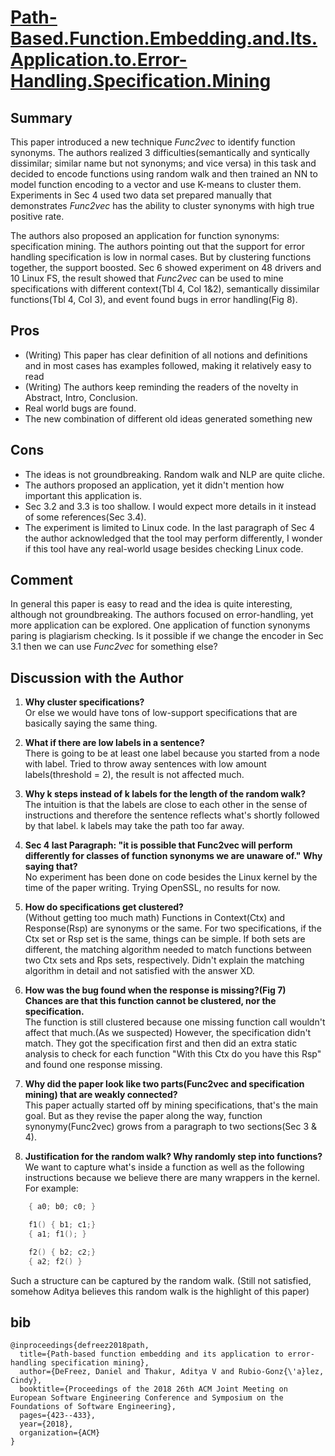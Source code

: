 # [Path-Based.Function.Embedding.and.Its.Application.to.Error-Handling.Specification.Mining](https://web.cs.ucdavis.edu/~rubio/includes/fse18.pdf)

## Summary
This paper introduced a new technique _Func2vec_ to identify function synonyms. The authors realized 3 difficulties(semantically and syntically dissimilar; similar name but not synonyms; and vice versa) in this task and decided to encode functions using random walk and then trained an NN to model function encoding to a vector and use K-means to cluster them. Experiments in Sec 4 used two data set prepared manually that demonstrates _Func2vec_ has the ability to cluster synonyms with high true positive rate.

The authors also proposed an application for function synonyms: specification mining. The authors pointing out that the support for error handling specification is low in normal cases. But by clustering functions together, the support boosted. Sec 6 showed experiment on 48 drivers and 10 Linux FS, the result showed that _Func2vec_ can be used to mine specifications with different context(Tbl 4, Col 1&2), semantically dissimilar functions(Tbl 4, Col 3), and event found bugs in error handling(Fig 8).

## Pros

- (Writing) This paper has clear definition of all notions and definitions and in most cases has examples followed, making it relatively easy to read
- (Writing) The authors keep reminding the readers of the novelty in Abstract, Intro, Conclusion.
- Real world bugs are found.
- The new combination of different old ideas generated something new

## Cons
- The ideas is not groundbreaking. Random walk and NLP are quite cliche. 
- The authors proposed an application, yet it didn't mention how important this application is.
- Sec 3.2 and 3.3 is too shallow. I would expect more details in it instead of some references(Sec 3.4).
- The experiment is limited to Linux code. In the last paragraph of Sec 4 the author acknowledged that the tool may perform differently, I wonder if this tool have any real-world usage besides checking Linux code.

## Comment
In general this paper is easy to read and the idea is quite interesting, although not groundbreaking. The authors focused on error-handling, yet more application can be explored. One application of function synonyms paring is plagiarism checking. Is
it possible if we change the encoder in Sec 3.1 then we can use _Func2vec_ for something else? 

## Discussion with the Author
1. **Why cluster specifications?**  
Or else we would have tons of low-support specifications that are basically saying the same thing.

2. **What if there are low labels in a sentence?**  
There is going to be at least one label because you started from a node with label. Tried to throw away sentences with low amount labels(threshold = 2), the result is not affected much.

3. **Why k steps instead of k labels for the length of the random walk?**  
The intuition is that the labels are close to each other in the sense of instructions and therefore the sentence reflects what's shortly followed by that label. k labels may take the path too far away.

4. **Sec 4 last Paragraph: "it is possible that Func2vec will perform differently for classes of function synonyms we are unaware   of." Why saying that?**  
No experiment has been done on code besides the Linux kernel by the time of the paper writing. Trying OpenSSL, no results for now.

5. **How do specifications get clustered?**  
(Without getting too much math)  Functions in Context(Ctx) and Response(Rsp) are synonyms or the same. For two specifications, if the Ctx set or Rsp set is the same, things can be simple. If both sets are different, the matching algorithm needed to match functions between two Ctx sets and Rps sets, respectively. Didn't explain the matching algorithm in detail and not satisfied with the answer XD.

6. **How was the bug found when the response is missing?(Fig 7) Chances are that this function cannot be clustered, nor the   specification.**  
The function is still clustered because one missing function call wouldn't affect that much.(As we suspected) However, the specification didn't match. They got the specification first and then did an extra static analysis to check for each function "With this Ctx do you have this Rsp" and found one response missing.
 
7. **Why did the paper look like two parts(Func2vec and specification mining) that are weakly connected?**  
This paper actually started off by mining specifications, that's the main goal. But as they revise the paper along the way, function synonymy(Func2vec) grows from a paragraph to two sections(Sec 3 & 4). 

8. **Justification for the random walk? Why randomly step into functions?**  
We want to capture what's inside a function as well as the following instructions because we believe there are many wrappers in the kernel. For example:
```c
    { a0; b0; c0; }

    f1() { b1; c1;}
    { a1; f1(); }  

    f2() { b2; c2;}
    { a2; f2() }
```
Such a structure can be captured by the random walk.
(Still not satisfied, somehow Aditya believes this random walk is the highlight of this paper)

## bib
```
@inproceedings{defreez2018path,
  title={Path-based function embedding and its application to error-handling specification mining},
  author={DeFreez, Daniel and Thakur, Aditya V and Rubio-Gonz{\'a}lez, Cindy},
  booktitle={Proceedings of the 2018 26th ACM Joint Meeting on European Software Engineering Conference and Symposium on the Foundations of Software Engineering},
  pages={423--433},
  year={2018},
  organization={ACM}
}
```